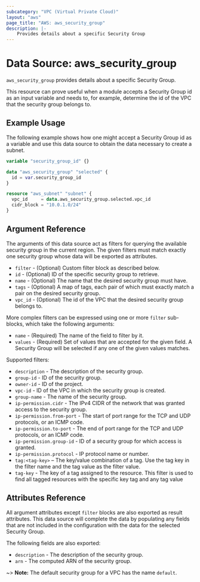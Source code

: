 ```yaml
---
subcategory: "VPC (Virtual Private Cloud)"
layout: "aws"
page_title: "AWS: aws_security_group"
description: |-
    Provides details about a specific Security Group
---
```


# Data Source: aws_security_group

`aws_security_group` provides details about a specific Security Group.

This resource can prove useful when a module accepts a Security Group id as
an input variable and needs to, for example, determine the id of the
VPC that the security group belongs to.

## Example Usage

The following example shows how one might accept a Security Group id as a variable
and use this data source to obtain the data necessary to create a subnet.

```terraform
variable "security_group_id" {}

data "aws_security_group" "selected" {
  id = var.security_group_id
}

resource "aws_subnet" "subnet" {
  vpc_id     = data.aws_security_group.selected.vpc_id
  cidr_block = "10.0.1.0/24"
}
```

## Argument Reference

The arguments of this data source act as filters for querying the available
security group in the current region. The given filters must match exactly one
security group whose data will be exported as attributes.


* `filter` - (Optional) Custom filter block as described below.
* `id` - (Optional) ID of the specific security group to retrieve.
* `name` - (Optional) The name that the desired security group must have.
* `tags` - (Optional) A map of tags, each pair of which must exactly match
  a pair on the desired security group.
* `vpc_id` - (Optional) The id of the VPC that the desired security group belongs to.

More complex filters can be expressed using one or more `filter` sub-blocks,
which take the following arguments:

* `name` - (Required) The name of the field to filter by it.
* `values` - (Required) Set of values that are accepted for the given field.
  A Security Group will be selected if any one of the given values matches.

Supported filters:

* `description` - The description of the security group.
* `group-id` - ID of the security group.
* `owner-id` - ID of the project.
* `vpc-id` - ID of the VPC in which the security group is created.
* `group-name` - The name of the security group.
* `ip-permission.cidr` - The IPv4 CIDR of the network that was granted access to the security group.
* `ip-permission.from-port` - The start of port range for the TCP and UDP protocols, or an ICMP code.
* `ip-permission.to-port` - The end of port range for the TCP and UDP protocols, or an ICMP code.
* `ip-permission.group-id` - ID of a security group for which access is granted.
* `ip-permission.protocol` - IP protocol name or number.
* `tag:<tag-key>` – The key/value combination of a tag. Use the tag key in the filter name and the tag value as the filter value.
* `tag-key` - The key of a tag assigned to the resource. This filter is used to find all tagged resources with the specific key tag and any tag value

## Attributes Reference

All argument attributes except `filter` blocks are also exported as
result attributes. This data source will complete the data by populating
any fields that are not included in the configuration with the data for
the selected Security Group.

The following fields are also exported:

* `description` - The description of the security group.
* `arn` - The computed ARN of the security group.

~> **Note:** The default security group for a VPC has the name `default`.
